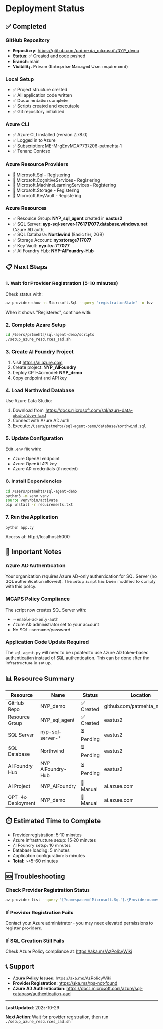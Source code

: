 # Deployment Status

## ✅ Completed

### GitHub Repository
- **Repository**: https://github.com/patmehta_microsoft/NYP_demo
- **Status**: ✅ Created and code pushed
- **Branch**: main
- **Visibility**: Private (Enterprise Managed User requirement)

### Local Setup
- ✅ Project structure created
- ✅ All application code written
- ✅ Documentation complete
- ✅ Scripts created and executable
- ✅ Git repository initialized

### Azure CLI
- ✅ Azure CLI installed (version 2.78.0)
- ✅ Logged in to Azure
- ✅ Subscription: ME-MngEnvMCAP737206-patmehta-1
- ✅ Tenant: Contoso

### Azure Resource Providers
- 🔄 Microsoft.Sql - Registering
- 🔄 Microsoft.CognitiveServices - Registering
- 🔄 Microsoft.MachineLearningServices - Registering
- 🔄 Microsoft.Storage - Registering
- 🔄 Microsoft.KeyVault - Registering

### Azure Resources
- ✅ Resource Group: **NYP_sql_agent** created in **eastus2**
- ✅ SQL Server: **nyp-sql-server-1761717077.database.windows.net** (Azure AD auth)
- ✅ SQL Database: **Northwind** (Basic tier, 2GB)
- ✅ Storage Account: **nypstorage717077**
- ✅ Key Vault: **nyp-kv-717077**
- ✅ AI Foundry Hub: **NYP-AIFoundry-Hub**

## 📋 Next Steps

### 1. Wait for Provider Registration (5-10 minutes)
Check status with:
```bash
az provider show -n Microsoft.Sql --query "registrationState" -o tsv
```

When it shows "Registered", continue with:

### 2. Complete Azure Setup
```bash
cd /Users/patmehta/sql-agent-demo/scripts
./setup_azure_resources_aad.sh
```

### 3. Create AI Foundry Project
1. Visit https://ai.azure.com
2. Create project: **NYP_AIFoundry**
3. Deploy GPT-4o model: **NYP_demo**
4. Copy endpoint and API key

### 4. Load Northwind Database
Use Azure Data Studio:
1. Download from: https://docs.microsoft.com/sql/azure-data-studio/download
2. Connect with Azure AD auth
3. Execute: `/Users/patmehta/sql-agent-demo/database/northwind.sql`

### 5. Update Configuration
Edit `.env` file with:
- Azure OpenAI endpoint
- Azure OpenAI API key
- Azure AD credentials (if needed)

### 6. Install Dependencies
```bash
cd /Users/patmehta/sql-agent-demo
python3 -m venv venv
source venv/bin/activate
pip install -r requirements.txt
```

### 7. Run the Application
```bash
python app.py
```

Access at: http://localhost:5000

## 🔐 Important Notes

### Azure AD Authentication
Your organization requires Azure AD-only authentication for SQL Server (no SQL authentication allowed). The setup script has been modified to comply with this policy.

### MCAPS Policy Compliance
The script now creates SQL Server with:
- `--enable-ad-only-auth`
- Azure AD administrator set to your account
- No SQL username/password

### Application Code Update Required
The `sql_agent.py` will need to be updated to use Azure AD token-based authentication instead of SQL authentication. This can be done after the infrastructure is set up.

## 📊 Resource Summary

| Resource | Name | Status | Location |
|----------|------|--------|----------|
| GitHub Repo | NYP_demo | ✅ Created | github.com/patmehta_microsoft |
| Resource Group | NYP_sql_agent | ✅ Created | eastus2 |
| SQL Server | nyp-sql-server-* | ⏳ Pending | eastus2 |
| SQL Database | Northwind | ⏳ Pending | eastus2 |
| AI Foundry Hub | NYP-AIFoundry-Hub | ⏳ Pending | eastus2 |
| AI Project | NYP_AIFoundry | 📝 Manual | ai.azure.com |
| GPT-4o Deployment | NYP_demo | 📝 Manual | ai.azure.com |

## ⏱️ Estimated Time to Complete

- Provider registration: 5-10 minutes
- Azure infrastructure setup: 15-20 minutes
- AI Foundry setup: 10 minutes
- Database loading: 5 minutes
- Application configuration: 5 minutes
- **Total**: ~45-60 minutes

## 🆘 Troubleshooting

### Check Provider Registration Status
```bash
az provider list --query "[?namespace=='Microsoft.Sql'].{Provider:namespace, Status:registrationState}" -o table
```

### If Provider Registration Fails
Contact your Azure administrator - you may need elevated permissions to register providers.

### If SQL Creation Still Fails
Check Azure Policy compliance at: https://aka.ms/AzPolicyWiki

## 📞 Support

- **Azure Policy Issues**: https://aka.ms/AzPolicyWiki
- **Provider Registration**: https://aka.ms/rps-not-found
- **Azure AD Authentication**: https://docs.microsoft.com/azure/sql-database/authentication-aad

---

**Last Updated**: 2025-10-29

**Next Action**: Wait for provider registration, then run `./setup_azure_resources_aad.sh`
